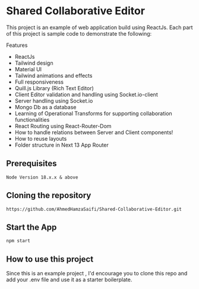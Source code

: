 
# Shared Collaborative Editor

This project is an example of web application build using ReactJs. Each part of this project is sample code to demonstrate the following: 


 Features

- ReactJs
- Tailwind design
- Material UI
- Tailwind animations and effects
- Full responsiveness
- Quill.js Library (Rich Text Editor)
- Client Editor validation and handling using Socket.io-client
- Server handling using Socket.io
- Mongo Db as a database
- Learning of Operational Transforms for supporting collaboration functionalities
- React Routing using React-Router-Dom
- How to handle relations between Server and Client components!
- How to reuse layouts
- Folder structure in Next 13 App Router


## Prerequisites
`Node Version 18.x.x & above`
## Cloning the repository

`https://github.com/AhmedHamzaSaifi/Shared-Collaborative-Editor.git`
## Start the App

`npm start  `
## How to use this project

Since this is an example project , I'd encourage you to clone this repo and add your .env file and use it as a starter boilerplate.
